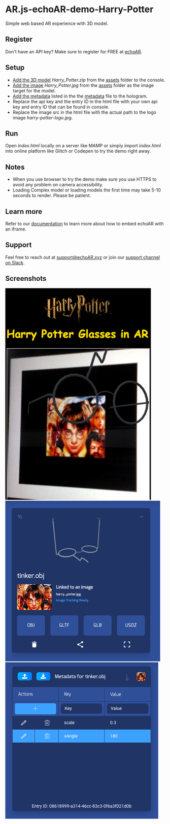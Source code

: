 # AR.js-echoAR-demo-Harry-Potter
Simple web based AR experience with 3D model.

## Register
Don't have an API key? Make sure to register for FREE at [echoAR](https://console.echoar.xyz/#/auth/register).

## Setup
* [Add the 3D model](https://docs.echoar.xyz/quickstart/add-a-3d-model) *Harry_Potter.zip* from the [assets](https://github.com/ryanrx/AR.js-echoAR-demo-Harry-Potter/tree/master/assets) folder to the console. 
* [Add the image](https://docs.echoar.xyz/ar.js/deploy-experience#image-target) *Harry_Potter.jpg* from the [assets](https://github.com/ryanrx/AR.js-echoAR-demo-Harry-Potter/tree/master/assets) folder as the image target for the model.
* [Add the metadata](https://docs.echoar.xyz/web-console/manage-pages/data-page/how-to-add-data#adding-metadata) listed in the the [metadata](https://github.com/ryanrx/AR.js-echoAR-demo-Harry-Potter/blob/master/metadata.csv) file to the hologram.
* Replace the api key and the entry ID in the html file with your own api key and entry ID that can be found in console. 
* Replace the image src in the html file with the actual path to the logo image *harry-potter-logo.jpg*.

## Run
Open *index.html* locally on a server like MAMP or simply import *index.html* into online platform like Glitch or Codepen to try the demo right away.

## Notes
 * When you use browser to try the demo make sure you use HTTPS to avoid any problem on camera accessibility. 
 * Loading Complex model or loading models the first time may take 5-10 seconds to render. Please be patient.


## Learn more
Refer to our [documentation](https://docs.echoar.xyz/ar.js/embed-into-website-or-app) to learn more about how to embed echoAR with an iframe.

## Support
Feel free to reach out at [support@echoAR.xyz](mailto:support@echoAR.xyz) or join our [support channel on Slack](https://join.slack.com/t/echoar/shared_invite/enQtNTg4NjI5NjM3OTc1LWU1M2M2MTNlNTM3NGY1YTUxYmY3ZDNjNTc3YjA5M2QyNGZiOTgzMjVmZWZmZmFjNGJjYTcxZjhhNzk3YjNhNjE). 

## Screenshots
![ARjs website screenshot](/images/screenshot1.png)
![echoAR console screenshot](/images/screenshot2.png)
![echoAR console screenshot](/images/screenshot3.png)